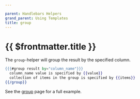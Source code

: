 ```yaml
---

parent: Handlebars Helpers
grand_parent: Using Templates
title: group
---
```

# {{ $frontmatter.title }}

The `group`\-helper will group the result by the specified column.

```handlebars
{{{#group result by="column_name"}}}
  column_name value is specified by {{value}}
  collection of items in the group is specified by {{items}}
{{/group}}
```

See the [group](../../examples-tutorials/handlebars/group) page for a full example.